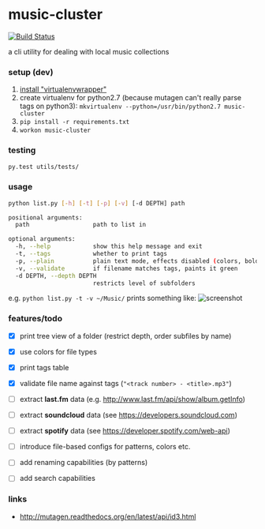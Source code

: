 # music-cluster

[![Build Status](https://api.travis-ci.org/oleksmarkh/music-cluster.svg)](https://travis-ci.org/oleksmarkh/music-cluster)

a cli utility for dealing with local music collections


### setup (dev)

1. [install "virtualenvwrapper"](http://virtualenvwrapper.readthedocs.org/en/latest/install.html#basic-installation)
2. create virtualenv for python2.7 (because mutagen can't really parse tags on python3): `mkvirtualenv --python=/usr/bin/python2.7 music-cluster`
3. `pip install -r requirements.txt`
4. `workon music-cluster`


### testing

```bash
py.test utils/tests/

```


### usage

``` bash
python list.py [-h] [-t] [-p] [-v] [-d DEPTH] path

positional arguments:
  path                  path to list in

optional arguments:
  -h, --help            show this help message and exit
  -t, --tags            whether to print tags
  -p, --plain           plain text mode, effects disabled (colors, bold)
  -v, --validate        if filename matches tags, paints it green
  -d DEPTH, --depth DEPTH
                        restricts level of subfolders

```
e.g. `python list.py -t -v ~/Music/` prints something like:
![screenshot](https://raw.githubusercontent.com/oleksmarkh/oleksmarkh.github.io/master/uploads/music_cluster_screenshot.png)


### features/todo

- [x] print tree view of a folder (restrict depth, order subfiles by name)
- [x] use colors for file types
- [x] print tags table
- [x] validate file name against tags (`"<track number> - <title>.mp3"`)
- [ ] extract **last.fm** data (e.g. http://www.last.fm/api/show/album.getInfo)
- [ ] extract **soundcloud** data (see https://developers.soundcloud.com)
- [ ] extract **spotify** data (see https://developer.spotify.com/web-api)
- [ ] introduce file-based configs for patterns, colors etc.
- [ ] add renaming capabilities (by patterns)
- [ ] add search capabilities


### links

* http://mutagen.readthedocs.org/en/latest/api/id3.html
